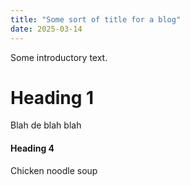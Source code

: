 ```yaml
---
title: "Some sort of title for a blog"
date: 2025-03-14
---
```


Some introductory text.

# Heading 1

Blah de blah blah

#### Heading 4

Chicken noodle soup
